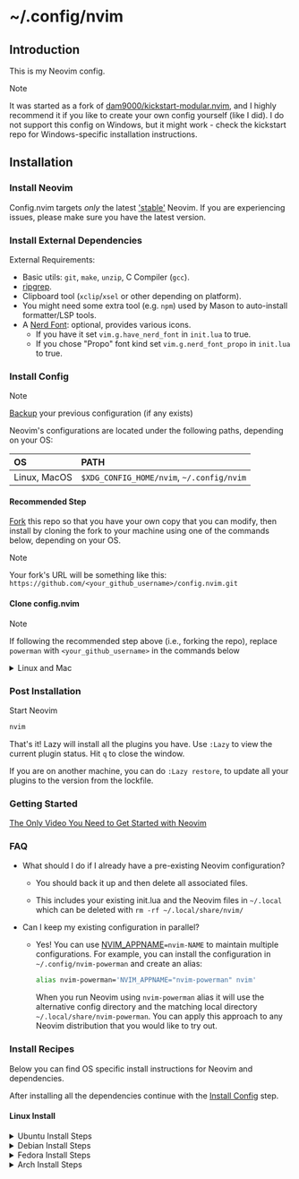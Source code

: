 # ~/.config/nvim

## Introduction

This is my Neovim config.

> [!NOTE]
>
> It was started as a fork of
> [dam9000/kickstart-modular.nvim](https://github.com/dam9000/kickstart-modular.nvim),
> and I highly recommend it if you like to create your own config yourself (like I did).
> I do not support this config on Windows, but it might work -
> check the kickstart repo for Windows-specific installation instructions.

## Installation

### Install Neovim

Config.nvim targets _only_ the latest
['stable'](https://github.com/neovim/neovim/releases/tag/stable) Neovim.
If you are experiencing issues, please make sure you have the latest version.

### Install External Dependencies

External Requirements:

- Basic utils: `git`, `make`, `unzip`, C Compiler (`gcc`).
- [ripgrep](https://github.com/BurntSushi/ripgrep#installation).
- Clipboard tool (`xclip`/`xsel` or other depending on platform).
- You might need some extra tool (e.g. `npm`) used by Mason to auto-install formatter/LSP tools.
- A [Nerd Font](https://www.nerdfonts.com/): optional, provides various icons.
  - If you have it set `vim.g.have_nerd_font` in `init.lua` to true.
  - If you chose "Propo" font kind set `vim.g.nerd_font_propo` in `init.lua` to true.

### Install Config

> [!NOTE]
>
> [Backup](#faq) your previous configuration (if any exists)

Neovim's configurations are located under the following paths, depending on your OS:

| OS           | PATH                                      |
| :----------- | :---------------------------------------- |
| Linux, MacOS | `$XDG_CONFIG_HOME/nvim`, `~/.config/nvim` |

#### Recommended Step

[Fork](https://docs.github.com/en/get-started/quickstart/fork-a-repo) this repo
so that you have your own copy that you can modify, then install by cloning the
fork to your machine using one of the commands below, depending on your OS.

> [!NOTE]
>
> Your fork's URL will be something like this:
> `https://github.com/<your_github_username>/config.nvim.git`

#### Clone config.nvim

> [!NOTE]
>
> If following the recommended step above (i.e., forking the repo), replace
> `powerman` with `<your_github_username>` in the commands below

<details><summary> Linux and Mac </summary>

```sh
git clone https://github.com/powerman/config.nvim.git "${XDG_CONFIG_HOME:-$HOME/.config}"/nvim
```

</details>

### Post Installation

Start Neovim

```sh
nvim
```

That's it! Lazy will install all the plugins you have. Use `:Lazy` to view
the current plugin status. Hit `q` to close the window.

If you are on another machine, you can do `:Lazy restore`, to update all your plugins to the
version from the lockfile.

### Getting Started

[The Only Video You Need to Get Started with Neovim](https://youtu.be/m8C0Cq9Uv9o)

### FAQ

- What should I do if I already have a pre-existing Neovim configuration?

  - You should back it up and then delete all associated files.

  - This includes your existing init.lua and the Neovim files in `~/.local`
    which can be deleted with `rm -rf ~/.local/share/nvim/`

- Can I keep my existing configuration in parallel?

  - Yes! You can use [NVIM_APPNAME](https://neovim.io/doc/user/starting.html#_nvim_appname)`=nvim-NAME`
    to maintain multiple configurations. For example, you can install the
    configuration in `~/.config/nvim-powerman` and create an alias:

    ```sh
    alias nvim-powerman='NVIM_APPNAME="nvim-powerman" nvim'
    ```

    When you run Neovim using `nvim-powerman` alias it will use the alternative
    config directory and the matching local directory
    `~/.local/share/nvim-powerman`. You can apply this approach to any Neovim
    distribution that you would like to try out.

### Install Recipes

Below you can find OS specific install instructions for Neovim and dependencies.

After installing all the dependencies continue with the [Install Config](#install-config) step.

#### Linux Install

<details><summary>Ubuntu Install Steps</summary>

```sh
sudo add-apt-repository ppa:neovim-ppa/unstable -y
sudo apt update
sudo apt install make gcc ripgrep unzip git xclip neovim
```

</details>
<details><summary>Debian Install Steps</summary>

```sh
sudo apt update
sudo apt install make gcc ripgrep unzip git xclip curl

# Now we install nvim
curl -LO https://github.com/neovim/neovim/releases/latest/download/nvim-linux-x86_64.tar.gz
sudo rm -rf /opt/nvim-linux-x86_64
sudo mkdir -p /opt/nvim-linux-x86_64
sudo chmod a+rX /opt/nvim-linux-x86_64
sudo tar -C /opt -xzf nvim-linux-x86_64.tar.gz

# make it available in /usr/local/bin, distro installs to /usr/bin
sudo ln -sf /opt/nvim-linux-x86_64/bin/nvim /usr/local/bin/
```

</details>
<details><summary>Fedora Install Steps</summary>

```sh
sudo dnf install -y gcc make git ripgrep fd-find unzip neovim
```

</details>

<details><summary>Arch Install Steps</summary>

```sh
sudo pacman -S --noconfirm --needed gcc make git ripgrep fd unzip neovim
```

</details>
